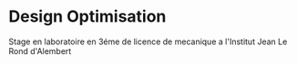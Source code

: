 # Design Optimisation
Stage en laboratoire en 3éme de licence de mecanique a l'Institut Jean Le Rond d'Alembert
